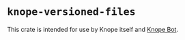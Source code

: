 # `knope-versioned-files`

This crate is intended for use by Knope itself and [Knope Bot](https://github.com/marketplace/knope-bot).
